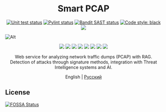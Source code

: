 <h1 align="center"> Smart PCAP </h1>

<p align="center">
<a href="https://github.com/light-hat/smart_ids/actions"><img alt="Unit test status" src="https://img.shields.io/badge/Python-3.12-3776AB.svg?style=flat&logo=python&logoColor=white"></a>
<a href="https://github.com/light-hat/smart_ids/actions"><img alt="Pylint status" src="https://github.com/light-hat/smart_ids/workflows/Pylint/badge.svg"></a>
<a href="https://github.com/light-hat/smart_ids/actions"><img alt="Bandit SAST status" src="https://github.com/light-hat/smart_ids/workflows/SAST/badge.svg"></a>
<a href="https://github.com/psf/black"><img alt="Code style: black" src="https://img.shields.io/badge/code%20style-black-000000.svg"></a>
<a href="https://app.fossa.com/projects/git%2Bgithub.com%2Flight-hat%2Fsmart_ids?ref=badge_shield" alt="FOSSA Status"><img src="https://app.fossa.com/api/projects/git%2Bgithub.com%2Flight-hat%2Fsmart_ids.svg?type=shield"/></a>
</p>

![Alt](https://repobeats.axiom.co/api/embed/86a17b1aa2bcd2cc76f8195775f83884a84e3b2b.svg "Repobeats analytics image")

<p align="center">

<img src="https://img.shields.io/badge/python-3670A0?style=for-the-badge&logo=python&logoColor=ffdd54">
<img src="https://img.shields.io/badge/django-%23092E20.svg?style=for-the-badge&logo=django&logoColor=white">
<img src="https://img.shields.io/badge/DJANGO-REST-ff1709?style=for-the-badge&logo=django&logoColor=white&color=ff1709&labelColor=gray">
<img src="https://img.shields.io/badge/celery-%23a9cc54.svg?style=for-the-badge&logo=celery&logoColor=ddf4a4">
<img src="https://img.shields.io/badge/redis-%23DD0031.svg?style=for-the-badge&logo=redis&logoColor=white">
<img src="https://img.shields.io/badge/postgres-%23316192.svg?style=for-the-badge&logo=postgresql&logoColor=white">
<img src="https://img.shields.io/badge/nginx-%23009639.svg?style=for-the-badge&logo=nginx&logoColor=white">
<img src="https://img.shields.io/badge/docker-%230db7ed.svg?style=for-the-badge&logo=docker&logoColor=white">

</p>

<p align="center">
Web service for analyzing network traffic dumps (PCAP) with RAG. Detection of attacks through signature methods, integration with Threat Intelligence systems and AI. 
</p>

<p align="center">
English |
<a href="https://github.com/light-hat/smart_ids/blob/master/Readme.ru.md">Русский</a>
</p>


## License

[![FOSSA Status](https://app.fossa.com/api/projects/git%2Bgithub.com%2Flight-hat%2Fsmart_ids.svg?type=large)](https://app.fossa.com/projects/git%2Bgithub.com%2Flight-hat%2Fsmart_ids?ref=badge_large)
